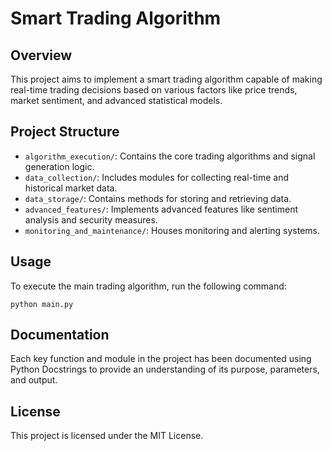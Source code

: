 
# Smart Trading Algorithm

## Overview
This project aims to implement a smart trading algorithm capable of making real-time trading decisions based on various factors like price trends, market sentiment, and advanced statistical models.

## Project Structure
- `algorithm_execution/`: Contains the core trading algorithms and signal generation logic.
- `data_collection/`: Includes modules for collecting real-time and historical market data.
- `data_storage/`: Contains methods for storing and retrieving data.
- `advanced_features/`: Implements advanced features like sentiment analysis and security measures.
- `monitoring_and_maintenance/`: Houses monitoring and alerting systems.

## Usage
To execute the main trading algorithm, run the following command:
```
python main.py
```

## Documentation
Each key function and module in the project has been documented using Python Docstrings to provide an understanding of its purpose, parameters, and output.

## License
This project is licensed under the MIT License.
